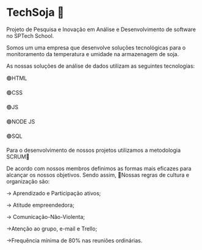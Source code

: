 # TechSoja 🌱
Projeto de Pesquisa e Inovação em Análise e Desenvolvimento de software no SPTech School. 


Somos um uma empresa que desenvolve soluções tecnológicas para o monitoramento da temperatura e umidade na armazenagem de soja.

As nossas soluções de análise de dados utilizam as seguintes tecnologias:

🟢HTML

🟢CSS

🟢JS

🟢NODE JS

🟢SQL

Para o desenvolvimento de nossos projetos utilizamos a metodologia SCRUM🏉

De acordo com nossos membros definimos as formas mais eficazes para alcançar os nossos objetivos. Sendo assim,
📜Nossas regras de cultura e organização são:

-> Aprendizado e Participação ativos;

-> Atitude empreendedora;

-> Comunicação-Não-Violenta;

->Atenção ao grupo, e-mail e Trello;

->Frequência mínima de 80% nas reuniões ordinárias.
